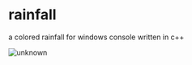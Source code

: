 # rainfall
a colored rainfall for windows console written in c++

![unknown](https://user-images.githubusercontent.com/68093909/139360262-8934e682-eb18-49cf-8001-52ab1a36736b.png)
